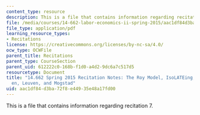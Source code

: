 ```yaml
---
content_type: resource
description: This is a file that contains information regarding recitation 7.
file: /media/courses/14-662-labor-economics-ii-spring-2015/aac1df84d3ba72f8e44935e48a17fd00_MIT14_662S15_Recitation7.pdf
file_type: application/pdf
learning_resource_types:
- Recitations
license: https://creativecommons.org/licenses/by-nc-sa/4.0/
ocw_type: OCWFile
parent_title: Recitations
parent_type: CourseSection
parent_uid: 612222c0-168b-f1d0-a4d2-9dc6a7c517d5
resourcetype: Document
title: "14.662 Spring 2015 Recitation Notes: The Roy Model, IsoLATEing, and Kirkeb\xF8\
  en, Leuven, and Mogstad"
uid: aac1df84-d3ba-72f8-e449-35e48a17fd00
---
```

This is a file that contains information regarding recitation 7.